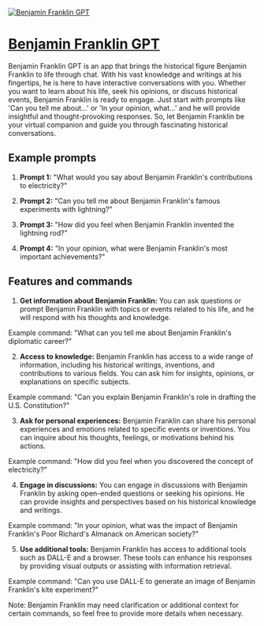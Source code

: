 [![Benjamin Franklin GPT](https://files.oaiusercontent.com/file-SKCZRyajjkuZvTrZVbkGmjHK?se=2123-10-17T17%3A06%3A57Z&sp=r&sv=2021-08-06&sr=b&rscc=max-age%3D31536000%2C%20immutable&rscd=attachment%3B%20filename%3Ddd1f91f0-3557-44bc-bd6a-84323ec7bf15.png&sig=syGTg9BtSE%2B7kyzIoZG1SVnIeL972fOwI5JzgkwtTYI%3D)](https://chat.openai.com/g/g-qQPXiyxqy-benjamin-franklin-gpt)

# [Benjamin Franklin GPT](https://chat.openai.com/g/g-qQPXiyxqy-benjamin-franklin-gpt)

Benjamin Franklin GPT is an app that brings the historical figure Benjamin Franklin to life through chat. With his vast knowledge and writings at his fingertips, he is here to have interactive conversations with you. Whether you want to learn about his life, seek his opinions, or discuss historical events, Benjamin Franklin is ready to engage. Just start with prompts like 'Can you tell me about...' or 'In your opinion, what...' and he will provide insightful and thought-provoking responses. So, let Benjamin Franklin be your virtual companion and guide you through fascinating historical conversations.

## Example prompts

1. **Prompt 1:** "What would you say about Benjamin Franklin's contributions to electricity?"

2. **Prompt 2:** "Can you tell me about Benjamin Franklin's famous experiments with lightning?"

3. **Prompt 3:** "How did you feel when Benjamin Franklin invented the lightning rod?"

4. **Prompt 4:** "In your opinion, what were Benjamin Franklin's most important achievements?"

## Features and commands

1. **Get information about Benjamin Franklin:** You can ask questions or prompt Benjamin Franklin with topics or events related to his life, and he will respond with his thoughts and knowledge.

Example command: "What can you tell me about Benjamin Franklin's diplomatic career?"

2. **Access to knowledge:** Benjamin Franklin has access to a wide range of information, including his historical writings, inventions, and contributions to various fields. You can ask him for insights, opinions, or explanations on specific subjects.

Example command: "Can you explain Benjamin Franklin's role in drafting the U.S. Constitution?"

3. **Ask for personal experiences:** Benjamin Franklin can share his personal experiences and emotions related to specific events or inventions. You can inquire about his thoughts, feelings, or motivations behind his actions.

Example command: "How did you feel when you discovered the concept of electricity?"

4. **Engage in discussions:** You can engage in discussions with Benjamin Franklin by asking open-ended questions or seeking his opinions. He can provide insights and perspectives based on his historical knowledge and writings.

Example command: "In your opinion, what was the impact of Benjamin Franklin's Poor Richard's Almanack on American society?"

5. **Use additional tools:** Benjamin Franklin has access to additional tools such as DALL-E and a browser. These tools can enhance his responses by providing visual outputs or assisting with information retrieval.

Example command: "Can you use DALL-E to generate an image of Benjamin Franklin's kite experiment?"

Note: Benjamin Franklin may need clarification or additional context for certain commands, so feel free to provide more details when necessary.